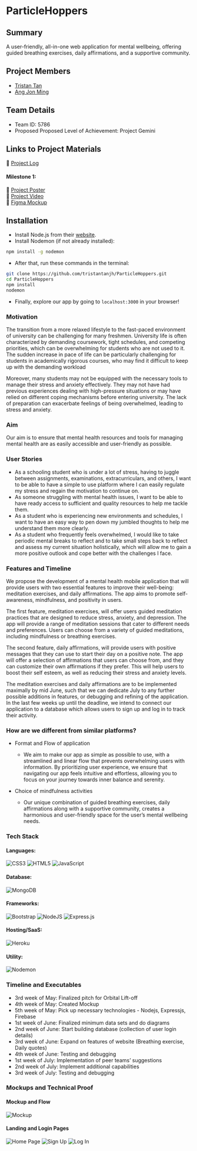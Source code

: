 # ParticleHoppers

## Summary
A user-friendly, all-in-one web application for mental wellbeing, offering guided breathing exercises, daily affirmations, and a supportive community.

## Project Members
- [Tristan Tan](https://github.com/tristantanjh)
- [Ang Jon Ming](https://github.com/jon3r4de)

## Team Details
- Team ID: 5786
- Proposed Proposed Level of Achievement: Project Gemini

## Links to Project Materials
:link: [Project Log](https://docs.google.com/spreadsheets/d/1cML4a_aWpPTm2hQLwyhGzjmt5MItagE3rgn5ERFA23M/edit?usp=sharing) <br />
#### Milestone 1:
:link: [Project Poster](https://drive.google.com/file/d/1wKMOjY1evthR4v6OxI13As8c7c-RTsiU/view?usp=share_link) <br />
:link: [Project Video](https://drive.google.com/file/d/1SaEuSlFxoPv6LiglToKESfpwx5Rzdj6P/view?usp=share_link) <br />
:link: [Figma Mockup](https://www.figma.com/proto/GEaP6orIS4Les171C551vj/Mockups?node-id=1-55&starting-point-node-id=1%3A55) <br />

## Installation
- Install Node.js from their [website](https://nodejs.org/en).
- Install Nodemon (if not already installed):
```bash
npm install -g nodemon
```
- After that, run these commands in the terminal:
```bash
git clone https://github.com/tristantanjh/ParticleHoppers.git
cd ParticleHoppers 
npm install
nodemon
```
- Finally, explore our app by going to `localhost:3000` in your browser!

### Motivation
The transition from a more relaxed lifestyle to the fast-paced environment of university can be challenging for many freshmen.  University life is often characterized by demanding coursework, tight schedules, and competing priorities, which can be overwhelming for students who are not used to it. The sudden increase in pace of life can be particularly challenging for students in academically rigorous courses, who may find it difficult to keep up with the demanding workload

Moreover, many students may not be equipped with the necessary tools to manage their stress and anxiety effectively. They may not have had previous experiences dealing with high-pressure situations or may have relied on different coping mechanisms before entering university. The lack of preparation can exacerbate feelings of being overwhelmed, leading to stress and anxiety.

### Aim
Our aim is to ensure that mental health resources and tools for managing mental health are as easily accessible and user-friendly as possible.

### User Stories
- As a schooling student who is under a lot of stress, having to juggle between assignments, examinations, extracurriculars, and others, I want to be able to have a simple to use platform where I can easily regulate my stress and regain the motivation to continue on.
- As someone struggling with mental health issues, I want to be able to have ready access to sufficient and quality resources to help me tackle them.
- As a student who is experiencing new environments and schedules, I want to have an easy way to pen down my jumbled thoughts to help me understand them more clearly.
- As a student who frequently feels overwhelmed, I would like to take periodic mental breaks to reflect and to take small steps back to reflect and assess my current situation holistically, which will allow me to gain a more positive outlook and cope better with the challenges I face.

### Features and Timeline
We propose the development of a mental health mobile application that will provide users with two essential features to improve their well-being: meditation exercises, and daily affirmations. The app aims to promote self-awareness, mindfulness, and positivity in users.

The first feature, meditation exercises, will offer users guided meditation practices that are designed to reduce stress, anxiety, and depression. The app will provide a range of meditation sessions that cater to different needs and preferences. Users can choose from a variety of guided meditations, including mindfulness or breathing exercises.

The second feature, daily affirmations, will provide users with positive messages that they can use to start their day on a positive note. The app will offer a selection of affirmations that users can choose from, and they can customize their own affirmations if they prefer. This will help users to boost their self esteem, as well as reducing their stress and anxiety levels.

The meditation exercises and daily affirmations are to be implemented maximally by mid June, such that we can dedicate July to any further possible additions in features, or debugging and refining of the application. In the last few weeks up until the deadline, we intend to connect our application to a database which allows users to sign up and log in to track their activity.

### How are we different from similar platforms?

- Format and Flow of application

  - We aim to make our app as simple as possible to use, with a streamlined and linear flow that prevents overwhelming users with information. By prioritizing user experience, we ensure that navigating our app feels intuitive and effortless, allowing you to focus on your journey towards inner balance and serenity. 

- Choice of mindfulness activities

  - Our unique combination of guided breathing exercises, daily affirmations along with a supportive community, creates a harmonious and user-friendly space for the user’s mental wellbeing needs.


### Tech Stack
#### Languages:
![CSS3](https://img.shields.io/badge/css3-%231572B6.svg?style=for-the-badge&logo=css3&logoColor=white) ![HTML5](https://img.shields.io/badge/html5-%23E34F26.svg?style=for-the-badge&logo=html5&logoColor=white) ![JavaScript](https://img.shields.io/badge/javascript-%23323330.svg?style=for-the-badge&logo=javascript&logoColor=%23F7DF1E) 

#### Database:
![MongoDB](https://img.shields.io/badge/MongoDB-%234ea94b.svg?style=for-the-badge&logo=mongodb&logoColor=white)

#### Frameworks:
![Bootstrap](https://img.shields.io/badge/bootstrap-%238511FA.svg?style=for-the-badge&logo=bootstrap&logoColor=white) ![NodeJS](https://img.shields.io/badge/node.js-6DA55F?style=for-the-badge&logo=node.js&logoColor=white)
![Express.js](https://img.shields.io/badge/express.js-%23404d59.svg?style=for-the-badge&logo=express&logoColor=%2361DAFB)

#### Hosting/SaaS:
![Heroku](https://img.shields.io/badge/heroku-%23430098.svg?style=for-the-badge&logo=heroku&logoColor=white)

#### Utility:
![Nodemon](https://img.shields.io/badge/NODEMON-%23323330.svg?style=for-the-badge&logo=nodemon&logoColor=%BBDEAD)

### Timeline and Executables
- 3rd week of May: Finalized pitch for Orbital Lift-off
- 4th week of May: Created Mockup
- 5th week of May: Pick up necessary technologies - Nodejs, Expressjs, Firebase
- 1st week of June: Finalized minimum data sets and do diagrams
- 2nd week of June: Start building database (collection of user login details)
- 3rd week of June: Expand on features of website (Breathing exercise, Daily quotes)
- 4th week of June: Testing and debugging
- 1st week of July: Implementation of peer teams’ suggestions
- 2nd week of July: Implement additional capabilities 
- 3rd week of July: Testing and debugging

### Mockups and Technical Proof
#### Mockup and Flow
![Mockup](https://drive.google.com/uc?export=view&id=1SNqg1pd1vwzpWkT5gAW3eBN-s7L188Gy)

#### Landing and Login Pages
![Home Page](https://drive.google.com/uc?export=view&id=1F1Hy0LL_bXp2AhKbZUpv0fUTJwa_TDIz)
![Sign Up](https://drive.google.com/uc?export=view&id=1dFurgurD4PW5HbWTLjvT7Tm8ymriw_I1)
![Log In](https://drive.google.com/uc?export=view&id=12ECMO7rFvHTxC8J8DQedXLzc5xy5x4hD)









